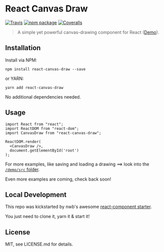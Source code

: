# React Canvas Draw

[![Travis][build-badge]][build]
[![npm package][npm-badge]][npm]
[![Coveralls][coveralls-badge]][coveralls]

> A simple yet powerful canvas-drawing component for React ([Demo](https://mbeierl.github.io/react-canvas-draw/)).


## Installation

Install via NPM:

```
npm install react-canvas-draw --save
```

or YARN:

```
yarn add react-canvas-draw
```

No additional dependencies needed.

## Usage

```
import React from "react";
import ReactDOM from "react-dom";
import CanvasDraw from "react-canvas-draw";

ReactDOM.render(
  <CanvasDraw />,
  document.getElementById('root')
);
```

For more examples, like saving and loading a drawing ==> look into the [`/demo/src` folder](https://github.com/mBeierl/react-canvas-draw/tree/master/demo/src).

Even more examples are coming, check back soon!

## Local Development

This repo was kickstarted by nwb's awesome [react-component starter](https://github.com/insin/nwb/blob/master/docs/guides/ReactComponents.md#developing-react-components-and-libraries-with-nwb).

You just need to clone it, yarn it & start it!

## License

MIT, see LICENSE.md for details.

[build-badge]: https://img.shields.io/travis/mBeierl/react-canvas-draw/master.png?style=flat-square
[build]: https://travis-ci.org/mBeierl/react-canvas-draw
[npm-badge]: https://img.shields.io/npm/v/react-canvas-draw.png?style=flat-square
[npm]: https://www.npmjs.org/package/react-canvas-draw
[coveralls-badge]: https://img.shields.io/coveralls/mBeierl/react-canvas-draw/master.png?style=flat-square
[coveralls]: https://coveralls.io/github/mBeierl/react-canvas-draw

